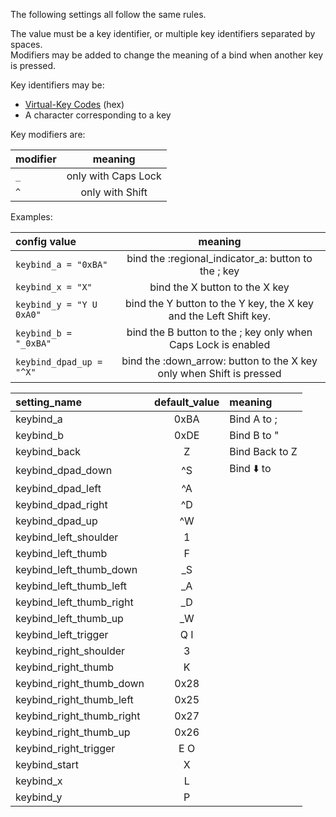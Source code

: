<!--- This file is a snippet --->
The following settings all follow the same rules.

The value must be a key identifier, or multiple key identifiers separated by spaces.<br/>
Modifiers may be added to change the meaning of a bind when another key is pressed.

Key identifiers may be:
- [Virtual-Key Codes](https://docs.microsoft.com/en-us/windows/win32/inputdev/virtual-key-codes) (hex)
- A character corresponding to a key

Key modifiers are:

|**modifier**|**meaning**        |
|:-----------|:-----------------:|
|`_`         |only with Caps Lock|
|`^`         |only with Shift    |

Examples:

|**config value**            |**meaning**                                                         |
|:---------------------------|:------------------------------------------------------------------:|
|`keybind_a = "0xBA"`        |bind the :regional_indicator_a: button to the ; key                 |
|`keybind_x = "X"`           |bind the X button to the X key                                      |
|`keybind_y = "Y U 0xA0"`    |bind the Y button to the Y key, the X key and the Left Shift key.   |
|`keybind_b = "_0xBA"`       |bind the B button to the ; key only when Caps Lock is enabled       |
|`keybind_dpad_up = "^X"`    |bind the :down_arrow: button to the X key only when Shift is pressed|

|**setting_name**         |**default_value**|**meaning**                                          |
|:------------------------|:---------------:|:----------------------------------------------------|
|keybind_a                |0xBA             |Bind A to ;                                          |
|keybind_b                |0xDE             |Bind B to "                                          |
|keybind_back             |Z                |Bind Back to Z                                       |
|keybind_dpad_down        |^S               |Bind :arrow_down: to
|keybind_dpad_left        |^A               |
|keybind_dpad_right       |^D               |
|keybind_dpad_up          |^W               |
|keybind_left_shoulder    |1                |
|keybind_left_thumb       |F                |
|keybind_left_thumb_down  |_S               |
|keybind_left_thumb_left  |_A               |
|keybind_left_thumb_right |_D               |
|keybind_left_thumb_up    |_W               |
|keybind_left_trigger     |Q I              |
|keybind_right_shoulder   |3                |
|keybind_right_thumb      |K                |
|keybind_right_thumb_down |0x28             |
|keybind_right_thumb_left |0x25             |
|keybind_right_thumb_right|0x27             |
|keybind_right_thumb_up   |0x26             |
|keybind_right_trigger    |E O              |
|keybind_start            |X                |
|keybind_x                |L                |
|keybind_y                |P                |

